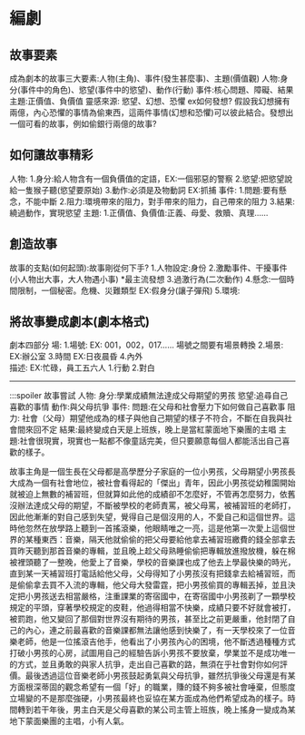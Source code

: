 #  編劇
## 故事要素
成為劇本的故事三大要素:人物(主角)、事件(發生甚麼事)、主題(價值觀)
人物:身分(事件中的角色)、慾望(事件中的慾望)、動作(行動)
事件:核心問題、障礙、結果
主題:正價值、負價值
靈感來源: 慾望、幻想、恐懼
ex如何發想? 假設我幻想擁有兩億，內心恐懼的事情為偷東西，這兩件事情(幻想和恐懼)可以彼此結合。發想出一個可看的故事，例如偷銀行兩億的故事?

## 如何讓故事精彩
人物:
1.身分:給人物含有一個負價值的定語，EX:一個邪惡的警察
2.慾望:把慾望說給一隻猴子聽(慾望要原始)
3.動作:必須是及物動詞 EX:抓捕
事件:
1.問題:要有懸念，不能中斷
2.阻力:環境帶來的阻力，對手帶來的阻力，自己帶來的阻力
3.結果:繞過動作，實現慾望 
主題:
1.正價值、負價值:正義、母愛、救贖、真理......
## 創造故事
故事的支點(如何起頭):故事剛從何下手?
1.人物設定:身份
2.激勵事件、干擾事件 (小人物出大事，大人物遇小事) *最主流發想
3.過激行為(二次動作)
4.懸念:一個時間限制，一個秘密。危機、災難類型 EX:假身分(讓子彈飛)
5.環境: 

## 將故事變成劇本(劇本格式)
劇本四部分
場:
1.場號: EX: 001，002，017......  場號之間要有場景轉換
2.場景: EX:辦公室
3.時間  EX:日夜晨昏
4.內外  
描述: EX:忙碌，員工五六人
1.行動
2.對白 




---
:::spoiler
故事嘗試
人物:
身分:學業成績無法達成父母期望的男孩
慾望:追尋自己喜歡的事情
動作:與父母抗爭
事件:
問題:在父母和社會壓力下如何做自己喜歡事 
阻力: 社會（父母）期望他成為的樣子與他自己期望的樣子不符合，不斷在自我與社會間來回不定
結果:最終變成白天是上班族，晚上是當紅蒙面地下樂團的主唱
主題:社會很現實，現實也一點都不像童話完美，但只要願意每個人都能活出自己喜歡的樣子。

故事主角是一個生長在父母都是高學歷分子家庭的一位小男孩，父母期望小男孩長大成為一個有社會地位，被社會看得起的「傑出」青年，因此小男孩從幼稚園開始就被迫上無數的補習班，但就算如此他的成績卻不怎麼好，不管再怎麼努力，依舊沒辦法達成父母的期望，不斷被學校的老師責罵，被父母罵，被補習班的老師打，因此他漸漸的對自己感到失望，覺得自己是個沒用的人，不愛自己和這個世界。這時他忽然在放學路上聽到一首搖滾樂，他眼睛唯之一亮，這是他第一次愛上這個世界的某種東西：音樂，隔天他就偷偷的把父母要給他拿去補習班繳費的錢全部拿去買昨天聽到那首音樂的專輯，並且晚上趁父母熟睡偷偷把專輯放進撥放機，躲在棉被裡頭聽了一整晚，他愛上了音樂，學校的音樂課也成了他去上學最快樂的時光，直到某一天補習班打電話給他父母，父母得知了小男孩沒有把錢拿去給補習班，而是偷偷拿去買不入流的專輯，他父母大發雷霆，把小男孩偷買的專輯丟掉，並且決定把小男孩送去相當嚴格，注重課業的寄宿國中，在寄宿國中小男孩剃了一顆學校規定的平頭，穿著學校規定的皮鞋，他過得相當不快樂，成績只要不好就會被打，被罰跑，他又變回了那個對世界沒有期待的男孩，甚至比之前更嚴重，他封閉了自己的內心，連之前最喜歡的音樂課都無法讓他感到快樂了，有一天學校來了一位音樂老師，他是一位搖滾吉他手，他看出了小男孩內心的困境，他不斷透過種種方式打破小男孩的心房，試圖用自己的經驗告訴小男孩不要放棄，學業並不是成功唯一的方式，並且勇敢的與家人抗爭，走出自己喜歡的路，無須在乎社會對你如何評價。最後透過這位音樂老師小男孩鼓起勇氣與父母抗爭，雖然抗爭後父母還是有某方面根深蒂固的觀念希望有一個「好」的職業，賺的錢不夠多被社會唾棄，但態度立場變的不是那麼強硬，小男孩最終也妥協在某方面成為他們希望成為的樣子。時間轉到若干年後，男主白天是父母喜歡的某公司主管上班族，晚上搖身一變成為某地下蒙面樂團的主唱，小有人氣。
